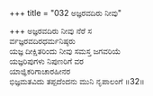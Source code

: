+++
title = "032 ಅಜ್ಞರವದಿರು ನೀವು"

+++
ಅಜ್ಞರವದಿರು ನೀವು ನೆರೆ ಸ  
ರ್ವಜ್ಞರವದಿರಧರ್ಮನಿಷ್ಠರು  
ಯಜ್ಞ ದೀಕ್ಷಿತರಿಂದು ನೀವು ಸಮಸ್ತ ಜಗವರಿಯೆ  
ಯಜ್ಞರಿಪುಗಳು ನಿಪುಣರಿಗೆ ವರ  
ಯಾಜ್ಞಿಕರಿಗಾಚಾರಹೀನರ  
ಭಿಜ್ಞಮತವಿದು ತಪ್ಪದೆಂದನು ಮುನಿ ನೃಪಾಲಂಗೆ    ॥32॥